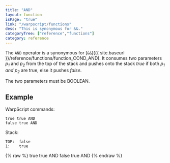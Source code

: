 ```yaml
---
title: "AND"
layout: function
isPage: "true"
link: "/warpscript/functions"
desc: "This is synonymous for &&."
categoryTree: ["reference","functions"]
category: reference
---
```


The `AND` operator is a synonymous for [`&&`]({{ site.baseurl }}/reference/functions/function_COND_AND). It consumes two parameters *p<sub>1</sub>* and *p<sub>2</sub>* from the top of the stack and pushes onto the stack *true* if both *p<sub>1</sub> and p<sub>2</sub>* are true, else it pushes *false*.

The two parameters must be BOOLEAN.


## Example ##

WarpScript commands:

    true true AND 
    false true AND

Stack: 

    TOP:  false
    1:    true

{% raw %}
<warp10-warpscript-widget backend="{{backend}}"  exec-endpoint="{{execEndpoint}}">true true AND 
false true AND
</warp10-warpscript-widget>
{% endraw %}     
